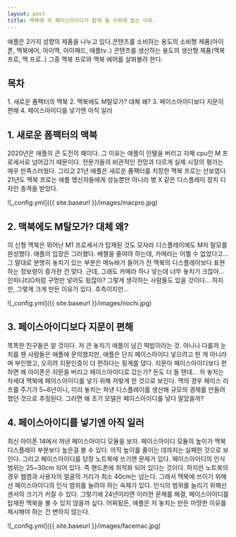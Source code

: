 ```yaml
---
layout: post
title: 맥북에 꼭 페이스아이디가 탑재 될 수밖에 없는 이유.
---
```


애플은 2가지 성향의 제품을 나누고 있다.콘탠츠를 소비하는 용도의 소비형 제품(아이폰, 맥북에어, 아이맥, 아이패드, 애플tv..)
콘탠츠를 생산하는 용도의 생산형 제품(맥북 프로, 맥 프로..) 그중 맥북 프로와 맥북 에어를 살펴볼려 한다.

<h2>목차</h2>
1. 새로운 폼팩터의 맥북
2. 맥북에도 M탈모가? 대체 왜?
3. 페이스아이디보다 지문이 편해
4. 페이스아이디를 넣기엔 아직 일러

<h2>1. 새로운 폼팩터의 맥북</h2>
2020년은 애플의 큰 도전의 해이다. 
그 이유는 애플이 인텔을 버리고 자체 cpu인 M 프로세서로 넘어갔기 때문이다.
전문가들의 비관적인 전망과 다르게 실제 시장의 평가는 매우 만족스러웠다.
그리고 21년 애플은 새로운 폼팩터를 치장한 맥북 프로는 선보였다.
21년도 맥북 프로는 애플 맹신자들에게 성능뿐만 아니라 병 X 같은 디스플레이 장치 디자인 충격을 받았다.

![_config.yml]({{ site.baseurl }}/images/macpro.jpg)


<h2>2. 맥북에도 M탈모가? 대체 왜?</h2>

이 신형 맥북은 뛰어난 M1 프로세서가 탑재된 것도 모자라 디스플레이에도 M자 탈모를 완성했다.
애플의 입장은 그러했다.
베젤을 줄여야 하는데, 카메라는 어쩔 수 없었다고...
그 말대로 분명히 놓치기 있는 부분은 메뉴바가 들어가 전 맥북의 디스플레이보다 표현하는 정보량이 증가한 건 맞다.
근데, 그래도 카메라 하나 넣는데 너무 놓치기 크잖아... 인피니티O처럼 구멍만 넣어도 됬잖아? 
그렇게 생각하는 사람들도 있을 것이다... 
하지만, 그렇게 크게 만든 이유가 있다. 추측이지만...

![_config.yml]({{ site.baseurl }}/images/nochi.jpg)


<h2>3. 페이스아이디보다 지문이 편해</h2>

똑똑한 친구들은 알 것이다. 저 큰 놓치기 애플이 남긴 떡밥이라는 것. 아니나 다를까 눈치를 챈 사람들은 애플에 문의했지만,
애플은 단지 페이스아이디 넣으려고 한 게 아니라며 부인했고, 오히려 지문인증이 더 편하다는 핑계를 댔다.
지문이 페이스아이디보다 편하면 왜 아이폰은 지문을 버리고 페이스아이디로 갔는가? 돈도 더 들 텐데...
저 놓치는 차세대 맥북에 페이스아이디를 넣기 위해 저렇게 한 것으로 보인다.
맥의 경우 페이스 리프를 주기가 5~6년이니, 미리 놓치는 파낸 디스플레이를 생산해 규모의 경제를 만들려 했던 것으로 추정된다.
그러면 왜 초기 모델은 페이스아이디를 넣다 말았을까?


<h2>4. 페이스아이디를 넣기엔 아직 일러</h2>

최신 아이폰 14에서 꺼낸 페이스아이디 모듈을 보자.
페이스아이디 모듈의 높이가 맥북 디스플레이 부분보다 높은걸 볼 수 있다.
아직 높이를 줄이는 데까지는 실패한 것으로 보인다.
그리고 페이스아이디를 당장 노트북에 쓰기엔 문제가 있다.
페이스아이디의 인식 범위는 25~30cm 되어 있다. 즉 핸드폰에 최적화 되어 있다는 것이다.
하지만 노트북의 경우 웹캠과 사용자의 얼굴의 거리가 최소 40cm는 넘는다.
그래서 맥북에 쓰이기 위해선 페이스아이디의 인식 범위를 늘려야 하는 숙제가 있다.
인식의 범위를 늘리기 위해선 센서의 크기가 커질 수 있다.
그렇기에 24년이라면 이러한 문제를 해결, 페이스아이디를 탑재한 맥북을 볼 수 있지 않을까 싶다.
어찌됬든, 애플은 저 놓치는 만든 마땅한 이유를 제시해야 하는 건 변하지 않는다.


![_config.yml]({{ site.baseurl }}/images/facemac.jpg)
